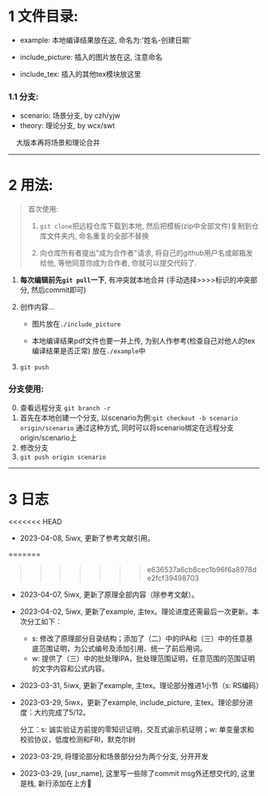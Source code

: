 # 1 文件目录:

- example: 本地编译结果放在这, 命名为:'姓名-创建日期'

- include_picture: 插入的图片放在这, 注意命名

- include_tex: 插入的其他tex模块放这里

### 1.1 分支:

- scenario: 场景分支, by czh/yjw
- theory: 理论分支, by wcx/swt

    大版本再将场景和理论合并

***

# 2 用法:

> 首次使用:
> 
> 1. `git clone`把远程仓库下载到本地, 然后把模板(zip中全部文件)复制到仓库文件夹内, 命名重复的全部不替换
> 
> 2. 向仓库所有者提出"成为合作者"请求, 将自己的github用户名或邮箱发给他, 等他同意你成为合作者, 你就可以提交代码了.

1. **每次编辑前先`git pull`一下**, 有冲突就本地合并 (手动选择>>>>标识的冲突部分, 然后commit即可)

2. 创作内容...
   
   - 图片放在`./include_picture`
   
   - 本地编译结果pdf文件也要一并上传, 为别人作参考(检查自己对他人的tex编译结果是否正常) 放在`./example`中

3. `git push`

### 分支使用:

0. 查看远程分支 `git branch -r`
1. 首先在本地创建一个分支, 以scenario为例:`git checkout -b scenario origin/scenario`
    通过这种方式, 同时可以将scenario绑定在远程分支origin/scenario上
2. 修改分支
3. `git push origin scenario`

***

# 3 日志
<<<<<<< HEAD
- 2023-04-08, 5iwx, 更新了参考文献引用。

=======
>>>>>>> e636537a6cb8cec1b96f6a8978de2fcf39498703
- 2023-04-07, 5iwx, 更新了原理全部内容（除参考文献）。

- 2023-04-02, 5iwx, 更新了example, 主tex。理论进度还需最后一次更新。本次分工如下：

  - s: 修改了原理部分目录结构；添加了（二）中的IPA和（三）中的任意基底范围证明，为公式编号及添加引用、统一了前后用词。
  - w: 提供了（三）中的批处理IPA，批处理范围证明，任意范围的范围证明的文字内容和公式内容。

- 2023-03-31, 5iwx, 更新了example, 主tex。理论部分推进1小节（s: RS编码）

- 2023-03-29, 5iwx，更新了example, include_picture, 主tex。理论部分进度：大约完成了5/12。

  分工：s: 诚实验证方前提的零知识证明，交互式谕示机证明；w: 单变量求和校验协议，低度检测和FRI，默克尔树

- 2023-03-29, 将理论部分和场景部分分为两个分支, 分开开发

- 2023-03-29, [usr_name], 这里写一些除了commit msg外还想交代的, 这里是栈, 新行添加在上方🚀
